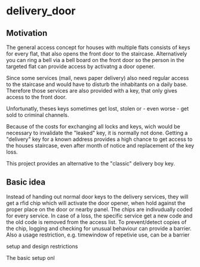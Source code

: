 # delivery_door

## Motivation

The general access concept for houses with multiple flats consists of keys for every flat, 
that also opens the front door to the staircase. Alternatively you can  ring a bell via a bell board on the front door so the person in 
the targeted flat can provide access by activatng a door opener.

Since some services (mail, news paper delivery) also need regular access to the staircase and would have to 
disturb the inhabitants on a daily base. Therefore those services are also provided with a key, that only gives access to the front door.

Unfortunatly, theses keys sometimes get lost, stolen or - even worse - get sold to criminal channels.

Because of the costs for exchanging all locks and keys, wich would be necessary to invalidate the "leaked" key, it is normally not done. 
Getting a "delivery" key for a known address  provides a high chance to get access to the houses staircase, even after month of notice and replacement of the key loss.

This project provides an alternative to the "classic" delivery boy key.

## Basic idea

Instead of handing out normal door keys to the delivery services, they will get a rfid chip which will activate the door opener, when hold against the proper place on the door or nearby panel.
The chips are indivudually coded for every service. In case of a loss, the specific service get a new code  and the old code is removed from the access list.
To prevent/detect copies of the chip, logging and checking for unusual behaviour can provide a barrier. Also a usage restriction, e.g. timewindow of repetivie use, can be a barrier 


setup and design restrictions

The basic setup onl
